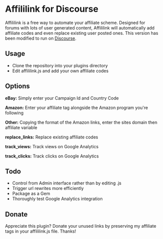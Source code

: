Affililink for Discourse
====================

Affililink is a free way to automate your affiliate scheme. Designed for forums with lots of user generated content, Affililink will automatically add affiliate codes and even replace existing user posted ones.
This version has been modified to run on [Discourse][1].

Usage
-----
 - Clone the repository into your plugins directory
 - Edit affililink.js and add your own affiliate codes

Options
-------
**eBay:** Simply enter your Campaign Id and Country Code

**Amazon:** Enter your affiliate tag alongside the Amazon program you're following

**Other:** Copying the format of the Amazon links, enter the sites domain then affiliate variable


**replace_links:** Replace existing affiliate codes

**track_views:** Track views on Google Analytics

**track_clicks:** Track clicks on Google Analytics

Todo
----
 - Control from Admin interface rather than by editing .js
 - Trigger url rewrites more efficiently
 - Package as a Gem
 - Thoroughly test Google Analytics integration

Donate
------
Appreciate this plugin? Donate your unused links by preserving my affiliate tags in your affililink.js file. Thanks!

  [1]: http://www.discourse.org/
